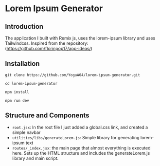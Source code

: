 # Lorem Ipsum Generator

## Introduction
The application I built with Remix js, uses the lorem-ipsum library and uses Tailwindcss. Inspired from the repository: (https://github.com/florinpop17/app-ideas/)
## Installation
```
git clone https://github.com/YogaA04/lorem-ipsum-generator.git
```
```
cd lorem-ipsum-generator
```
```
npm install
```
```
npm run dev
```
## Structure and Components
- `root.jsx`: In the root file I just added a global.css link, and created a simple navbar
- `utilities/libs/generateLorem.js`: Simple library for generating lorem-ipsum text
- `routes/_index.jsx`: the main page that almost everything is executed here. Sets up the HTML structure and includes the generateLorem.js library and main script.

